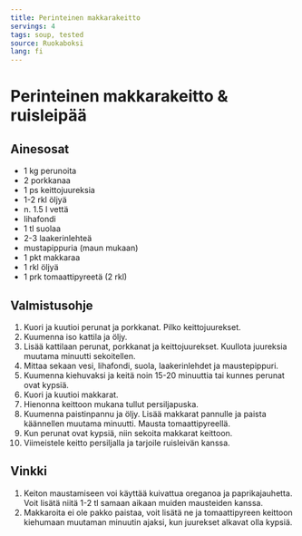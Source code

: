 ```yaml
---
title: Perinteinen makkarakeitto
servings: 4
tags: soup, tested
source: Ruokaboksi
lang: fi
---
```


# Perinteinen makkarakeitto & ruisleipää

## Ainesosat

- 1 kg perunoita
- 2 porkkanaa
- 1 ps keittojuureksia
- 1-2 rkl öljyä
- n. 1.5 l vettä
- lihafondi
- 1 tl suolaa
- 2-3 laakerinlehteä
- mustapippuria (maun mukaan)
- 1 pkt makkaraa
- 1 rkl öljyä
- 1 prk tomaattipyreetä (2 rkl)

## Valmistusohje

1. Kuori ja kuutioi perunat ja porkkanat. Pilko keittojuurekset.
2. Kuumenna iso kattila ja öljy.
3. Lisää kattilaan perunat, porkkanat ja keittojuurekset. Kuullota juureksia muutama minuutti sekoitellen.
4. Mittaa sekaan vesi, lihafondi, suola, laakerinlehdet ja maustepippuri.
5. Kuumenna kiehuvaksi ja keitä noin 15-20 minuuttia tai kunnes perunat ovat kypsiä.
6. Kuori ja kuutioi makkarat.
7. Hienonna keittoon mukana tullut persiljapuska.
8. Kuumenna paistinpannu ja öljy. Lisää makkarat pannulle ja paista käännellen muutama minuutti. Mausta tomaattipyreellä.
9. Kun perunat ovat kypsiä, niin sekoita makkarat keittoon.
10. Viimeistele keitto persiljalla ja tarjoile ruisleivän kanssa.

## Vinkki

1. Keiton maustamiseen voi käyttää kuivattua oreganoa ja paprikajauhetta. Voit lisätä niitä 1-2 tl samaan aikaan muiden mausteiden kanssa.
2. Makkaroita ei ole pakko paistaa, voit lisätä ne ja tomaattipyreen keittoon kiehumaan muutaman minuutin ajaksi, kun juurekset alkavat olla kypsiä.
